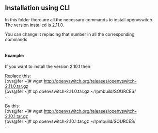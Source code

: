 ## Installation using CLI
In this folder there are all the necessary commands to install openvswitch. 
The version installed is 2.11.0.

You can change it replacing that number in all the corresponding commands
<br />
<br />

#### Example:
If you want to install the version 2.10.1 then:

Replace this: 
<br />
[ovs@fer ~]# wget http://openvswitch.org/releases/openvswitch-2.11.0.tar.gz
<br />
[ovs@fer ~]# cp openvswitch-2.11.0.tar.gz ~/rpmbuild/SOURCES/ 
<br />
...

By this: 
<br />
[ovs@fer ~]# wget http://openvswitch.org/releases/openvswitch-2.10.1.tar.gz 
<br />
[ovs@fer ~]# cp openvswitch-2.10.1.tar.gz ~/rpmbuild/SOURCES/ 
<br />
...
